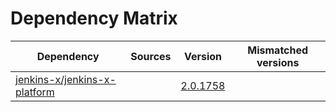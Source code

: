 # Dependency Matrix

Dependency | Sources | Version | Mismatched versions
---------- | ------- | ------- | -------------------
[jenkins-x/jenkins-x-platform](https://github.com/jenkins-x/jenkins-x-platform) |  | [2.0.1758](https://github.com/jenkins-x/jenkins-x-platform/releases/tag/v2.0.1758) | 
